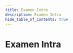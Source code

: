 ```yaml
---
title: Examen Intra
description: Examen Intra
hide_table_of_contents: true
---
```


# Examen Intra


